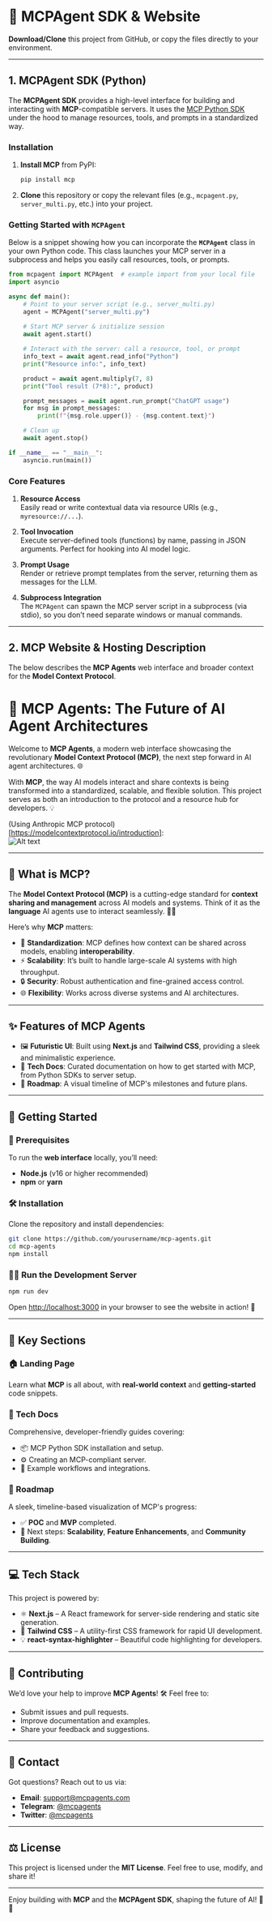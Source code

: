 # 🚀 MCPAgent SDK & Website

**Download/Clone** this project from GitHub, or copy the files directly to your environment.

---

## 1. MCPAgent SDK (Python)

The **MCPAgent SDK** provides a high-level interface for building and interacting with **MCP**-compatible servers. It uses the [MCP Python SDK](https://pypi.org/project/mcp/) under the hood to manage resources, tools, and prompts in a standardized way.

### Installation

1. **Install MCP** from PyPI:
   ```bash
   pip install mcp
   ```

2. **Clone** this repository or copy the relevant files (e.g., `mcpagent.py`, `server_multi.py`, etc.) into your project.

### Getting Started with `MCPAgent`

Below is a snippet showing how you can incorporate the **`MCPAgent`** class in your own Python code. This class launches your MCP server in a subprocess and helps you easily call resources, tools, or prompts.

```python
from mcpagent import MCPAgent  # example import from your local file
import asyncio

async def main():
    # Point to your server script (e.g., server_multi.py)
    agent = MCPAgent("server_multi.py")
    
    # Start MCP server & initialize session
    await agent.start()

    # Interact with the server: call a resource, tool, or prompt
    info_text = await agent.read_info("Python")
    print("Resource info:", info_text)

    product = await agent.multiply(7, 8)
    print("Tool result (7*8):", product)

    prompt_messages = await agent.run_prompt("ChatGPT usage")
    for msg in prompt_messages:
        print(f"{msg.role.upper()} - {msg.content.text}")

    # Clean up
    await agent.stop()

if __name__ == "__main__":
    asyncio.run(main())
```

### Core Features

1. **Resource Access**  
   Easily read or write contextual data via resource URIs (e.g., `myresource://...`).

2. **Tool Invocation**  
   Execute server-defined tools (functions) by name, passing in JSON arguments. Perfect for hooking into AI model logic.

3. **Prompt Usage**  
   Render or retrieve prompt templates from the server, returning them as messages for the LLM.

4. **Subprocess Integration**  
   The `MCPAgent` can spawn the MCP server script in a subprocess (via stdio), so you don’t need separate windows or manual commands.

---

## 2. MCP Website & Hosting Description

The below describes the **MCP Agents** web interface and broader context for the **Model Context Protocol**.

# 🚀 MCP Agents: The Future of AI Agent Architectures

Welcome to **MCP Agents**, a modern web interface showcasing the revolutionary **Model Context Protocol (MCP)**, the next step forward in AI agent architectures. 🌐

With **MCP**, the way AI models interact and share contexts is being transformed into a standardized, scalable, and flexible solution. This project serves as both an introduction to the protocol and a resource hub for developers. 💡

(Using Anthropic MCP protocol)[https://modelcontextprotocol.io/introduction]:  
![Alt text](image.png)

---

## 🤔 What is MCP?

The **Model Context Protocol (MCP)** is a cutting-edge standard for **context sharing and management** across AI models and systems. Think of it as the **language** AI agents use to interact seamlessly. 🧠✨

Here’s why **MCP** matters:

- 🧩 **Standardization**: MCP defines how context can be shared across models, enabling **interoperability**.
- ⚡ **Scalability**: It’s built to handle large-scale AI systems with high throughput.
- 🔒 **Security**: Robust authentication and fine-grained access control.
- 🌐 **Flexibility**: Works across diverse systems and AI architectures.

---

## ✨ Features of MCP Agents

- 🖼️ **Futuristic UI**: Built using **Next.js** and **Tailwind CSS**, providing a sleek and minimalistic experience.
- 📑 **Tech Docs**: Curated documentation on how to get started with MCP, from Python SDKs to server setup.
- 🗿 **Roadmap**: A visual timeline of MCP's milestones and future plans.

---

## 🚀 Getting Started

### 🔧 Prerequisites
To run the **web interface** locally, you’ll need:

- **Node.js** (v16 or higher recommended)
- **npm** or **yarn**

### 🛠️ Installation

Clone the repository and install dependencies:

```bash
git clone https://github.com/yourusername/mcp-agents.git
cd mcp-agents
npm install
```

### 🏃‍♂️ Run the Development Server

```bash
npm run dev
```

Open [http://localhost:3000](http://localhost:3000) in your browser to see the website in action! 🌟

---

## 📑 Key Sections

### 🏠 Landing Page
Learn what **MCP** is all about, with **real-world context** and **getting-started** code snippets.

### 📖 Tech Docs
Comprehensive, developer-friendly guides covering:
- 📦 MCP Python SDK installation and setup.
- ⚙️ Creating an MCP-compliant server.
- 🔧 Example workflows and integrations.

### 🗿 Roadmap
A sleek, timeline-based visualization of MCP's progress:
- ✅ **POC** and **MVP** completed.
- 🚀 Next steps: **Scalability**, **Feature Enhancements**, and **Community Building**.

---

## 💻 Tech Stack

This project is powered by:

- ⚛️ **Next.js** – A React framework for server-side rendering and static site generation.
- 🌠 **Tailwind CSS** – A utility-first CSS framework for rapid UI development.
- 💡 **react-syntax-highlighter** – Beautiful code highlighting for developers.

---

## 🤝 Contributing

We’d love your help to improve **MCP Agents**! 🛠️ Feel free to:
- Submit issues and pull requests.
- Improve documentation and examples.
- Share your feedback and suggestions.

---

## 📩 Contact

Got questions? Reach out to us via:

- **Email**: [support@mcpagents.com](mailto:support@mcpagents.com)
- **Telegram**: [@mcpagents](https://t.me/mcpagents)
- **Twitter**: [@mcpagents](https://twitter.com/mcpagents)

---

## ⚖️ License

This project is licensed under the **MIT License**. Feel free to use, modify, and share it!

---

Enjoy building with **MCP** and the **MCPAgent SDK**, shaping the future of AI! 🚀✨

